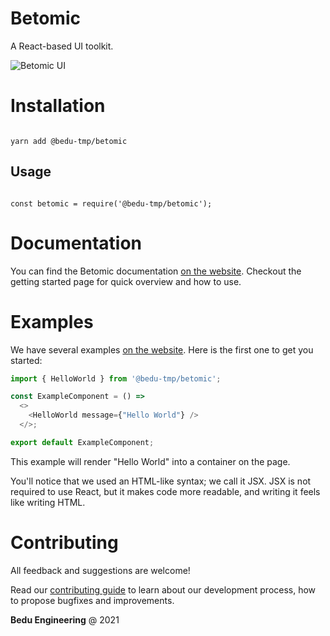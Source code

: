 # Betomic
A React-based UI toolkit.

![Betomic UI](../betomic-ui.png)

# Installation

```

yarn add @bedu-tmp/betomic

```

## Usage

```

const betomic = require('@bedu-tmp/betomic');

```

# Documentation 
You can find the Betomic documentation [on the website](https://betomic.bedu.org). Checkout the getting started page for quick overview and how to use.

# Examples
We have several examples [on the website](https://betomic.bedu.org). Here is the first one to get you started:

```js
import { HelloWorld } from '@bedu-tmp/betomic';

const ExampleComponent = () => 
  <>
    <HelloWorld message={"Hello World"} />
  </>;

export default ExampleComponent;
```

This example will render "Hello World" into a container on the page.

You'll notice that we used an HTML-like syntax; we call it JSX. JSX is not required to use React, but it makes code more readable, and writing it feels like writing HTML.

# Contributing
All feedback and suggestions are welcome!

Read our [contributing guide](https://github.com/ExponentialEducation/betomic/blob/develop/CONTRIBUTING.md) to learn about our development process, how to propose bugfixes and improvements.

**Bedu Engineering** @ 2021
